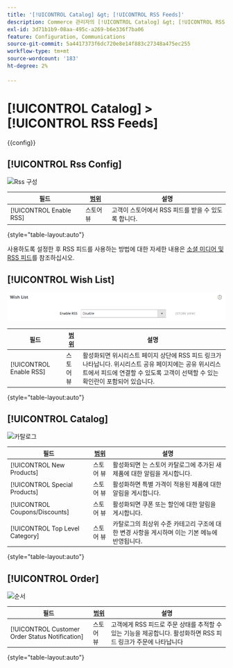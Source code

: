 ```yaml
---
title: '[!UICONTROL Catalog] &gt; [!UICONTROL RSS Feeds]'
description: Commerce 관리자의 [!UICONTROL Catalog] &gt; [!UICONTROL RSS Feeds] 페이지에서 구성 설정을 검토하십시오.
exl-id: 3d71b1b9-08aa-495c-a269-b6e336f7ba06
feature: Configuration, Communications
source-git-commit: 5a4417373f6dc720e8e14f883c27348a475ec255
workflow-type: tm+mt
source-wordcount: '183'
ht-degree: 2%

---
```


# [!UICONTROL Catalog] > [!UICONTROL RSS Feeds]

{{config}}

## [!UICONTROL Rss Config]

![Rss 구성](./assets/rss-feeds-rss-config.png)<!-- zoom -->

<!-- [Rss Config](https://experienceleague.adobe.com/en/docs/commerce-admin/marketing/communications/social-rss) -->

| 필드 | [범위](../../getting-started/websites-stores-views.md#scope-settings) | 설명 |
|--- |--- |--- |
| [!UICONTROL Enable RSS] | 스토어 뷰 | 고객이 스토어에서 RSS 피드를 받을 수 있도록 합니다. |

{style="table-layout:auto"}

사용하도록 설정한 후 RSS 피드를 사용하는 방법에 대한 자세한 내용은 [소셜 미디어 및 RSS 피드](../../merchandising-promotions/social-rss.md)를 참조하십시오.

## [!UICONTROL Wish List]

![위시리스트](./assets/rss-feeds-wishlist.png)<!-- zoom -->

<!-- [Wish List](https://experienceleague.adobe.com/en/docs/commerce-admin/stores-sales/shopper-tools/wish-lists/wishlists) -->

| 필드 | [범위](../../getting-started/websites-stores-views.md#scope-settings) | 설명 |
|--- |--- |--- |
| [!UICONTROL Enable RSS] | 스토어 뷰 | 활성화되면 위시리스트 페이지 상단에 RSS 피드 링크가 나타납니다. 위시리스트 공유 페이지에는 공유 위시리스트에서 피드에 연결할 수 있도록 고객이 선택할 수 있는 확인란이 포함되어 있습니다. |

{style="table-layout:auto"}

## [!UICONTROL Catalog]

![카탈로그](./assets/rss-feeds-catalog.png)<!-- zoom -->

<!-- [Catalog](https://experienceleague.adobe.com/en/docs/commerce-admin/catalog/catalog-menu) -->

| 필드 | [범위](../../getting-started/websites-stores-views.md#scope-settings) | 설명 |
|--- |--- |--- |
| [!UICONTROL New Products] | 스토어 뷰 | 활성화되면 는 스토어 카탈로그에 추가된 새 제품에 대한 알림을 게시합니다. |
| [!UICONTROL Special Products] | 스토어 뷰 | 활성화하면 특별 가격이 적용된 제품에 대한 알림을 게시합니다. |
| [!UICONTROL Coupons/Discounts] | 스토어 뷰 | 활성화되면 쿠폰 또는 할인에 대한 알림을 게시합니다. |
| [!UICONTROL Top Level Category] | 스토어 뷰 | 카탈로그의 최상위 수준 카테고리 구조에 대한 변경 사항을 게시하며 이는 기본 메뉴에 반영됩니다. |

{style="table-layout:auto"}

## [!UICONTROL Order]

![순서](./assets/rss-feeds-order.png)<!-- zoom -->

<!-- [Order](https://experienceleague.adobe.com/en/docs/commerce-admin/stores-sales/order-management/orders/order-status#notification) -->

| 필드 | [범위](../../getting-started/websites-stores-views.md#scope-settings) | 설명 |
|--- |--- |--- |
| [!UICONTROL Customer Order Status Notification] | 스토어 뷰 | 고객에게 RSS 피드로 주문 상태를 추적할 수 있는 기능을 제공합니다. 활성화하면 RSS 피드 링크가 주문에 나타납니다 |

{style="table-layout:auto"}
